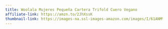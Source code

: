```yaml
---
title: Woolala Mujeres Pequeña Cartera Trifold Cuero Vegano
affiliate-link: https://amzn.to/2JhXssK
thumbnail-link: https://images-na.ssl-images-amazon.com/images/I/61ANM%2BRzV%2BL._SX679_.jpg
---
```

